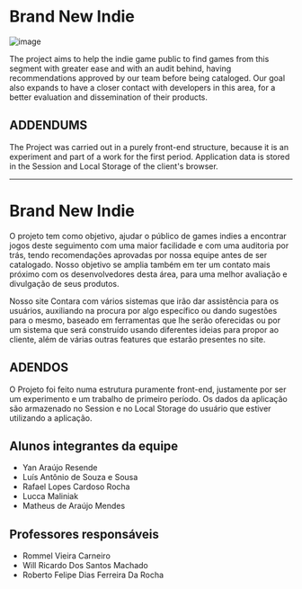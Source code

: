 # Brand New Indie

![image](https://cdn.discordapp.com/attachments/762867339761942549/866161578147184650/unknown.png)

The project aims to help the indie game public to find games from this segment with greater ease and with an audit behind, having recommendations approved by our team before being cataloged. Our goal also expands to have a closer contact with developers in this area, for a better evaluation and dissemination of their products.

## ADDENDUMS

The Project was carried out in a purely front-end structure, because it is an experiment and part of a work for the first period. Application data is stored in the Session and Local Storage of the client's browser.

***

# Brand New Indie

O projeto tem como objetivo, ajudar o público de games indies a encontrar jogos deste seguimento com uma maior facilidade e com uma auditoria por trás, tendo recomendações aprovadas por nossa equipe antes de ser catalogado. Nosso objetivo se amplia também em ter um contato mais próximo com os desenvolvedores desta área, para uma melhor avaliação e divulgação de seus produtos.

Nosso site Contara com vários sistemas que irão dar assistência para os usuários, auxiliando na procura por algo específico ou dando sugestões para o mesmo, baseado em ferramentas que lhe serão oferecidas ou por um sistema que será construído usando diferentes ideias para propor ao cliente, além de várias outras features que estarão presentes no site.

## ADENDOS

O Projeto foi feito numa estrutura puramente front-end, justamente por ser um experimento e um trabalho de primeiro período. Os dados da aplicação são armazenado no Session e no Local Storage do usuário que estiver utilizando a aplicação.

## Alunos integrantes da equipe

- Yan Araújo Resende
- Luís Antônio de Souza e Sousa
- Rafael Lopes Cardoso Rocha
- Lucca Maliniak
- Matheus de Araújo Mendes

## Professores responsáveis

- Rommel Vieira Carneiro
- Will Ricardo Dos Santos Machado
- Roberto Felipe Dias Ferreira Da Rocha

